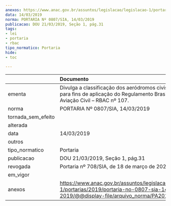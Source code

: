 ```yaml
---
anexos: https://www.anac.gov.br/assuntos/legislacao/legislacao-1/portarias/2019/portaria-no-0807-sia-14-03-2019/@@display-file/arquivo_norma/PA2019-0807.pdf
data: 14/03/2019
norma: PORTARIA Nº 0807/SIA, 14/03/2019
publicacao: DOU 21/03/2019, Seção 1, pág.31
tags:
- lei
- portaria
- rbac
tipo_normatico: Portaria
hide: 
- toc 
 
---
```


|                    | Documento                                                                                                                                            |
|:-------------------|:-----------------------------------------------------------------------------------------------------------------------------------------------------|
| ementa             | Divulga a classificação dos aeródromos civis públicos para fins de aplicação do Regulamento Brasileiro da Aviação Civil – RBAC nº 107.               |
| norma              | PORTARIA Nº 0807/SIA, 14/03/2019                                                                                                                     |
| tornada_sem_efeito |                                                                                                                                                      |
| alterada           |                                                                                                                                                      |
| data               | 14/03/2019                                                                                                                                           |
| outros             |                                                                                                                                                      |
| tipo_normatico     | Portaria                                                                                                                                             |
| publicacao         | DOU 21/03/2019, Seção 1, pág.31                                                                                                                      |
| revogada           | Portaria nº 708/SIA, de 18 de março de 2020.                                                                                                         |
| em_vigor           |                                                                                                                                                      |
| anexos             | https://www.anac.gov.br/assuntos/legislacao/legislacao-1/portarias/2019/portaria-no-0807-sia-14-03-2019/@@display-file/arquivo_norma/PA2019-0807.pdf |